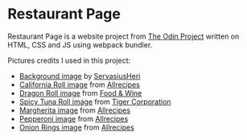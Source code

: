 # Restaurant Page

Restaurant Page is a website project from [The Odin Project](https://www.theodinproject.com/) written on HTML, CSS and JS using webpack bundler.

Pictures credits I used in this project:
- [Background image](https://twitter.com/ServasiusHeri/status/1318463532078227456/photo/4) by [ServasiusHeri](https://twitter.com/Servasius)
- [California Roll image](https://www.allrecipes.com/recipe/228953/california-roll/) from [Allrecipes](https://www.allrecipes.com/)
- [Dragon Roll image](https://www.foodandwine.com/dragon-roll-7254587) from [Food & Wine](https://www.foodandwine.com/)
- [Spicy Tuna Roll image](https://www.tiger-corporation.com/en/usa/feature/recipe/rice-cooker/spicy-tuna-roll/) from [Tiger Corporation](https://www.tiger-corporation.com)
- [Margherita image](https://www.allrecipes.com/recipe/222197/authentic-pizza-margherita/) from [Allrecipes](https://www.allrecipes.com/)
- [Pepperoni image](https://www.allrecipes.com/recipe/240376/homemade-pepperoni-pizza/) from [Allrecipes](https://www.allrecipes.com/)
- [Onion Rings image](https://www.allrecipes.com/recipe/82659/old-fashioned-onion-rings/) from [Allrecipes](https://www.allrecipes.com/)
